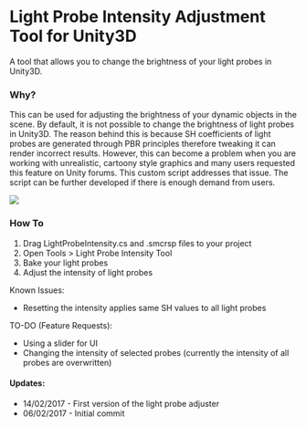 # Light Probe Intensity Adjustment Tool for Unity3D
A tool that allows you to change the brightness of your light probes in Unity3D. 

### Why?

This can be used for adjusting the brightness of your dynamic objects in the scene. By default, it is not possible to change the brightness of light probes in Unity3D. The reason behind this is because SH coefficients of light probes are generated through PBR principles therefore tweaking it can render incorrect results. However, this can become a problem when you are working with unrealistic, cartoony style graphics and many users requested this feature on Unity forums. This custom script addresses that issue. The script can be further developed if there is enough demand from users.

![](https://github.com/kemalakay/lightprobes/blob/master/GIF/adam4.gif)

### How To

1. Drag LightProbeIntensity.cs and .smcrsp files to your project
2. Open Tools > Light Probe Intensity Tool
3. Bake your light probes 
4. Adjust the intensity of light probes


Known Issues:
* Resetting the intensity applies same SH values to all light probes

TO-DO (Feature Requests):
* Using a slider for UI
* Changing the intensity of selected probes (currently the intensity of all probes are overwritten)

#### Updates: 
* 14/02/2017 - First version of the light probe adjuster
* 06/02/2017 - Initial commit
